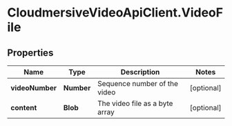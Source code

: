 # CloudmersiveVideoApiClient.VideoFile

## Properties
Name | Type | Description | Notes
------------ | ------------- | ------------- | -------------
**videoNumber** | **Number** | Sequence number of the video | [optional] 
**content** | **Blob** | The video file as a byte array | [optional] 


